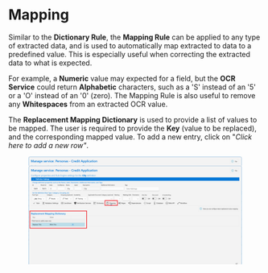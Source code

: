 # Mapping

Similar to the **Dictionary Rule**, the **Mapping Rule** can be applied to any type of extracted data, and is used to automatically map extracted to data to a predefined value. This is especially useful when correcting the extracted data to what is expected.

For example, a **Numeric** value may expected for a field, but the **OCR Service** could return **Alphabetic** characters, such as a 'S' instead of an '5' or a 'O' instead of an '0' (zero). The Mapping Rule is also useful to remove any **Whitespaces** from an extracted OCR value.

The **Replacement Mapping Dictionary** is used to provide a list of values to be mapped. The user is required to provide the **Key** (value to be replaced), and the corresponding mapped value. To add a new entry, click on "_Click here to add a new row"_.

<figure><img src="../../.gitbook/assets/image (147).png" alt=""><figcaption></figcaption></figure>
